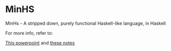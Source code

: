 # MinHS
MinHs - A stripped down, purely functional Haskell-like language, in Haskell

For more info, refer to:

[This powerpoint](https://www.cs.uu.nl/docs/vakken/mcpd/2018/Week%2004/MinHs%20slides.pdf) and [these notes](https://www.cs.uu.nl/docs/vakken/mcpd/2019/Week%2003/MinHs%20notes.pdf)
